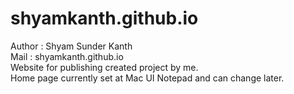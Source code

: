 # shyamkanth.github.io
Author : Shyam Sunder Kanth</br>
Mail : shyamkanth.github.io</br>
Website for publishing created project by me.</br>
Home page currently set at Mac UI Notepad and can change later. </br>
